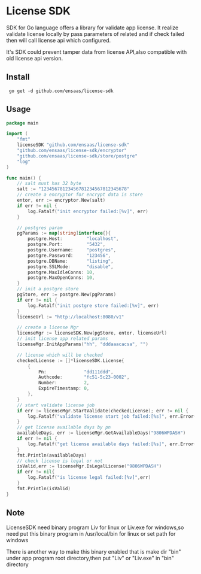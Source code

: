 # License SDK

SDK for Go language offers a library for validate app license. It realize validate license locally by pass parameters of related and 
if check failed then will call license api which configured.

It's SDK could prevent tamper data from license API,also compatible with old license api version.

## Install

```
 go get -d github.com/ensaas/license-sdk
```

## Usage

```go
package main

import (
	"fmt"
	licenseSDK "github.com/ensaas/license-sdk"
	"github.com/ensaas/license-sdk/encryptor"
	"github.com/ensaas/license-sdk/store/postgre"
	"log"
)

func main() {
	// salt must has 32 byte
	salt := "12345678123456781234567812345678"
	// create a encryptor for encrypt data is store
	entor, err := encryptor.New(salt)
	if err != nil {
		log.Fatalf("init encryptor failed:[%v]", err)
	}

	// postgres param
	pgParams := map[string]interface{}{
		postgre.Host:         "localhost",
		postgre.Port:         "5432",
		postgre.Username:     "postgres",
		postgre.Password:     "123456",
		postgre.DBName:       "listing",
		postgre.SSLMode:      "disable",
		postgre.MaxIdleConns: 10,
		postgre.MaxOpenConns: 10,
	}
	// init a postgre store
	pgStore, err := postgre.New(pgParams)
	if err != nil {
		log.Fatalf("init postgre store failed:[%v]", err)
	}
	licenseUrl := "http://localhost:8080/v1"

	// create a license Mgr
	licenseMgr := licenseSDK.New(pgStore, entor, licenseUrl)
	// init license app related params
	licenseMgr.InitAppParams("hh", "dddaaacacsa", "")

	// license which will be checked
	checkedLicense := []*licenseSDK.License{
		{
			Pn:              "dd111ddd",
			Authcode:        "fc51-5c23-0002",
			Number:          2,
			ExpireTimestamp: 0,
		},
	}
	// start validate license job
	if err := licenseMgr.StartValidate(checkedLicense); err != nil {
		log.Fatalf("validate license start job failed:[%s]", err.Error())
	}
	// get license available days by pn
	availableDays, err := licenseMgr.GetAvailableDays("9806WPDASH")
	if err != nil {
		log.Fatalf("get license available days failed:[%s]", err.Error())
	}
	fmt.Println(availableDays)
	// check license is legal or not
	isValid,err := licenseMgr.IsLegalLicense("9806WPDASH")
	if err != nil{
		log.Fatalf("is license legal failed:[%v]",err)
	}
	fmt.Println(isValid)
}
```

## Note

LicenseSDK need binary program Liv for linux or Liv.exe for windows,so need put this binary program in /usr/local/bin for linux or
set path for windows

There is another way to make this binary enabled that is make dir "bin" under app program root directory,then put "Liv" or "Liv.exe"
in "bin" directory

